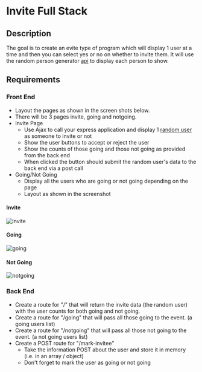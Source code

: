# Invite Full Stack

## Description

The goal is to create an evite type of program which will display 1 user at a time and then you can select yes or no on whether to invite them. It will use the random person generator
[api](https://randomuser.me/) to display each person to show.

## Requirements

### Front End

- Layout the pages as shown in the screen shots below.
- There will be 3 pages invite, going and notgoing.
- Invite Page
  - Use Ajax to call your express application and display 1 [random user](https://randomuser.me/) as someone to invite or not
  - Show the user buttons to accept or reject the user
  - Show the counts of those going and those not going as provided from the back end
  - When clicked the button should submit the random user's data to the back end via a post call
- Going/Not Going
  - Display all the users who are going or not going depending on the page
  - Layout as shown in the screenshot

#### Invite

![invite](single.png)

#### Going

![going](going.png)

#### Not Going

![notgoing](notgoing.png)

### Back End

- Create a route for "/" that will return the invite data (the random user) with the user counts for both going and not going.
- Create a route for "/going" that will pass all those going to the event. (a going users list)
- Create a route for "/notgoing" that will pass all those not going to the event. (a not going users list)
- Create a POST route for "/mark-invitee"
  - Take the information POST about the user and store it in memory (i.e. in an array / object)
  - Don't forget to mark the user as going or not going
